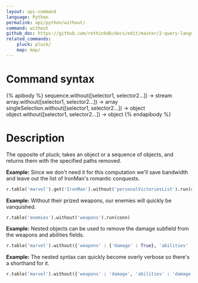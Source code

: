 ```yaml
---
layout: api-command 
language: Python
permalink: api/python/without/
command: without 
github_doc: https://github.com/rethinkdb/docs/edit/master/2-query-language/api/python/document-manipulation/without.md
related_commands:
    pluck: pluck/
    map: map/
---
```


# Command syntax #

{% apibody %}
sequence.without([selector1, selector2...]) &rarr; stream
array.without([selector1, selector2...]) &rarr; array
singleSelection.without([selector1, selector2...]) &rarr; object
object.without([selector1, selector2...]) &rarr; object
{% endapibody %}

# Description #

The opposite of pluck; takes an object or a sequence of objects, and returns them with
the specified paths removed.

__Example:__ Since we don't need it for this computation we'll save bandwidth and leave
out the list of IronMan's romantic conquests.

```py
r.table('marvel').get('IronMan').without('personalVictoriesList').run(conn)
```


__Example:__ Without their prized weapons, our enemies will quickly be vanquished.

```py
r.table('enemies').without('weapons').run(conn)
```


__Example:__ Nested objects can be used to remove the damage subfield from the weapons and abilities fields.

```py
r.table('marvel').without({'weapons' : {'damage' : True}, 'abilities' : {'damage' : True}}).run(conn)
```


__Example:__ The nested syntax can quickly become overly verbose so there's a shorthand for it.

```py
r.table('marvel').without({'weapons' : 'damage', 'abilities' : 'damage'}).run(conn)
```

